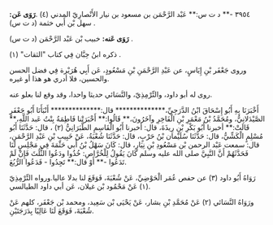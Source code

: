 ٣٩٥٤ -** د ت س:** عَبْد الرَّحْمَن بن مسعود بن نيار الأَنْصارِيّ المدني (٤) .**رَوَى عَن:** سهل بْن أَبي خثمة (د ت س) .

**رَوَى عَنه:** خبيب بْن عَبْد الرَّحْمَن (د ت س) .

ذكره ابنُ حِبَّان فِي كتاب "الثقات" (١) .

وروى جَعْفَر بْنِ إِيَاسٍ، عن عَبْدِ الرَّحْمَنِ بْنِ مَسْعُودٍ، عَن أَبِي هُرَيْرة فِي فضل الحسن والحسين، فلا أدري هو هذا أو غيره.

روى له أبو داود، والتِّرْمِذِيّ، والنَّسَائي حديثا واحدا، وقد وقع لنا بعلو عنه.

أَخْبَرَنَا بِهِ أَبُو إِسْحَاقَ ابْنُ الدَّرَجِيِّ،************** قال:************** أَنْبَأَنَا أَبُو جَعْفَرٍ الصَّيْدَلانِيُّ، ومُحَمَّدُ بْنُ مَعْمَرِ بْنِ الْفَاخِرِ وآخَرُونَ،** قَالُوا:** أَخْبَرَتْنا فَاطِمَةُ بِنْتُ عَبد اللَّهِ،** قَالَتْ:** أخبرنا أَبُو بَكْرِ بْنِ رِيذَةَ، قال: أخبرنا أَبُو الْقَاسِمِ الطَّبَرَانِيُّ (٢) ، قال: حَدَّثَنَا أَبُو مُسْلِمٍ الْكَشِّيُّ، قال: حَدَّثَنَا سُلَيْمان بْنُ حَرْبٍ، قال: حَدَّثَنَا شُعْبَةُ، عَنْ خَبِيبِ بْنِ عَبْدِ الرَّحْمَنِ، قال: سمعت عَبْد الرحمن بْن مَسْعُودِ بْنِ نِيَارٍ، قال: كَانَ سَهْلُ بْنُ أَبي حَثْمَةَ فِي مَجْلِسٍ لَنَا فَحَدَّثَهُمْ أَنَّ النَّبِيَّ صلى الله عليه وسلم كَانَ يَقُولُ لِلْخُرَّاصِ: خُذُوا ودَعُوا الثُّلُثَ فَإِنْ لَمْ تَدَعُوا -** أَوْ قال:** تَجِدُوا - فَدَعُوا الرُّبُعَ.

رَوَاهُ أَبُو داود (٣) عن حفص عُمَر الْحَوْضِيِّ، عَنْ شُعْبَةَ، فَوَقَعَ لنا بدلا عاليا.ورواه التِّرْمِذِيّ (١) عَنْ مَحْمُود بْن غيلان، عَن أبي داود الطيالسي.

ورَوَاهُ النَّسَائي (٢) عَنْ مُحَمَّدِ بْنِ بشار، عَنْ يَحْيَى بْن سَعِيد، ومحمد بْن جَعْفَر، كلهم عَنْ شُعْبَةَ، فَوَقَعَ لَنَا عَالِيًا بِدَرَجَتَيْنِ.